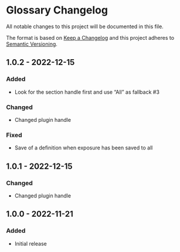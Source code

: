 # Glossary Changelog

All notable changes to this project will be documented in this file.

The format is based on [Keep a Changelog](http://keepachangelog.com/) and this project adheres to [Semantic Versioning](http://semver.org/).

## 1.0.2 - 2022-12-15
### Added
- Look for the section handle first and use “All” as fallback #3

### Changed
- Changed plugin handle

### Fixed
- Save of a definition when exposure has been saved to all

## 1.0.1 - 2022-12-15
### Changed
- Changed plugin handle

## 1.0.0 - 2022-11-21
### Added
- Initial release
